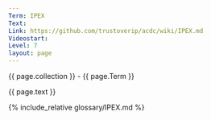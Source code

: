 ```yaml
---
Term: IPEX
Text: 
Link: https://github.com/trustoverip/acdc/wiki/IPEX.md
Videostart: 
Level: 7
layout: page
---
```


{{ page.collection }} - {{ page.Term }}

   {{ page.text }}

{% include_relative glossary/IPEX.md %}
